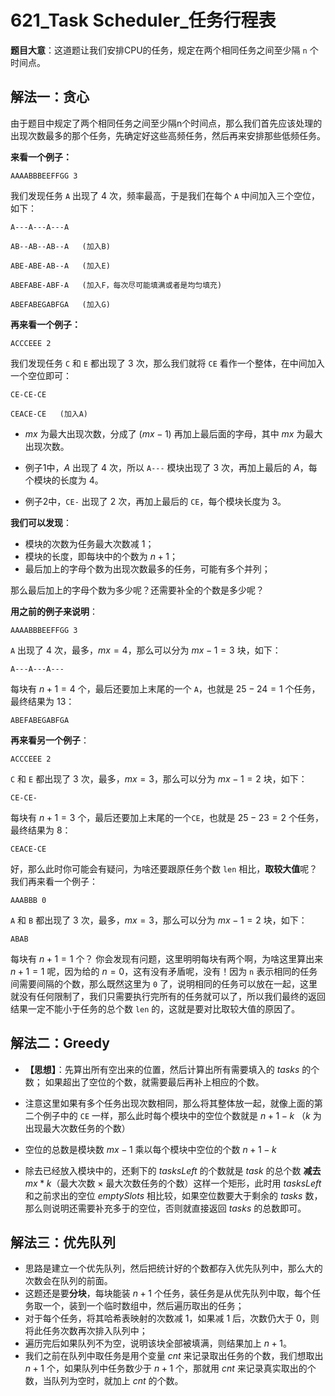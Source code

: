 # 621_Task Scheduler_任务行程表

**题目大意**：这道题让我们安排CPU的任务，规定在两个相同任务之间至少隔 `n` 个时间点。

## 解法一：贪心

由于题目中规定了两个相同任务之间至少隔n个时间点，那么我们首先应该处理的出现次数最多的那个任务，先确定好这些高频任务，然后再来安排那些低频任务。

**来看一个例子：**

`AAAABBBEEFFGG 3`

我们发现任务 `A` 出现了 $4$ 次，频率最高，于是我们在每个 `A` 中间加入三个空位，如下：

```
A---A---A---A

AB--AB--AB--A   (加入B)

ABE-ABE-AB--A   (加入E)

ABEFABE-ABF-A   (加入F，每次尽可能填满或者是均匀填充)

ABEFABEGABFGA   (加入G)
```

**再来看一个例子：**

`ACCCEEE 2`

我们发现任务 `C` 和 `E` 都出现了 $3$ 次，那么我们就将 `CE` 看作一个整体，在中间加入一个空位即可：

```
CE-CE-CE

CEACE-CE   (加入A)
```

- $mx$ 为最大出现次数，分成了 $(mx - 1)$ 再加上最后面的字母，其中 $mx$ 为最大出现次数。

- 例子1中，$A$ 出现了 $4$ 次，所以 `A---` 模块出现了 $3$ 次，再加上最后的 $A$，每个模块的长度为 $4$。

- 例子2中，`CE-` 出现了 $2$ 次，再加上最后的 `CE`，每个模块长度为 $3$。

**我们可以发现**：

- 模块的次数为任务最大次数减 $1$；
- 模块的长度，即每块中的个数为 $n + 1$；
- 最后加上的字母个数为出现次数最多的任务，可能有多个并列；

那么最后加上的字母个数为多少呢？还需要补全的个数是多少呢？

**用之前的例子来说明**：

`AAAABBBEEFFGG 3`

`A` 出现了 $4$ 次，最多，$mx=4$，那么可以分为 $mx-1=3$ 块，如下：

```
A---A---A---
```

每块有 $n+1=4$ 个，最后还要加上末尾的一个 `A`，也就是 $25-24=1$ 个任务，最终结果为 $13$：

```
ABEFABEGABFGA
```

**再来看另一个例子**：

`ACCCEEE 2`

`C` 和 `E` 都出现了 $3$ 次，最多，$mx=3$，那么可以分为 $mx-1=2$ 块，如下：

```
CE-CE-
```

每块有 $n+1=3$ 个，最后还要加上末尾的一个`CE`，也就是 $25-23=2$ 个任务，最终结果为 $8$：

```
CEACE-CE
```

好，那么此时你可能会有疑问，为啥还要跟原任务个数 `len` 相比，**取较大值**呢？我们再来看一个例子：

`AAABBB 0`

`A` 和 `B` 都出现了 $3$ 次，最多，$mx=3$，那么可以分为 $mx-1=2$ 块，如下：

`ABAB`

每块有 $n+1=1$ 个？
你会发现有问题，这里明明每块有两个啊，为啥这里算出来 $n+1=1$ 呢，因为给的 $n=0$，这有没有矛盾呢，没有！因为 `n` 表示相同的任务间需要间隔的个数，那么既然这里为 `0` 了，说明相同的任务可以放在一起，这里就没有任何限制了，我们只需要执行完所有的任务就可以了，所以我们最终的返回结果一定不能小于任务的总个数 `len` 的，这就是要对比取较大值的原因了。

## 解法二：Greedy

- **【思想】**：先算出所有空出来的位置，然后计算出所有需要填入的 $tasks$ 的个数；
如果超出了空位的个数，就需要最后再补上相应的个数。

- 注意这里如果有多个任务出现次数相同，那么将其整体放一起，就像上面的第二个例子中的 `CE` 一样，那么此时每个模块中的空位个数就是 $n + 1 - k$ （$k$ 为出现最大次数任务的个数）

- 空位的总数是模块数 $mx -1$ 乘以每个模块中空位的个数 $n + 1 - k$

- 除去已经放入模块中的，还剩下的 $tasksLeft$ 的个数就是 $task$ 的总个数 **减去** $mx * k$（最大次数 × 最大次数任务的个数）这样一个矩形，此时用 $tasksLeft$ 和之前求出的空位 $emptySlots$ 相比较，如果空位数要大于剩余的 $tasks$ 数，那么则说明还需要补充多于的空位，否则就直接返回 $tasks$ 的总数即可。

## 解法三：优先队列

- 思路是建立一个优先队列，然后把统计好的个数都存入优先队列中，那么大的次数会在队列的前面。
- 这题还是要**分块**，每块能装 $n+1$ 个任务，装任务是从优先队列中取，每个任务取一个，装到一个临时数组中，然后遍历取出的任务；
- 对于每个任务，将其哈希表映射的次数减 $1$，如果减 $1$ 后，次数仍大于 $0$，则将此任务次数再次排入队列中；
- 遍历完后如果队列不为空，说明该块全部被填满，则结果加上 $n+1$。
- 我们之前在队列中取任务是用个变量 $cnt$ 来记录取出任务的个数，我们想取出 $n+1$ 个，如果队列中任务数少于 $n+1$ 个，那就用 $cnt$ 来记录真实取出的个数，当队列为空时，就加上 $cnt$ 的个数。
